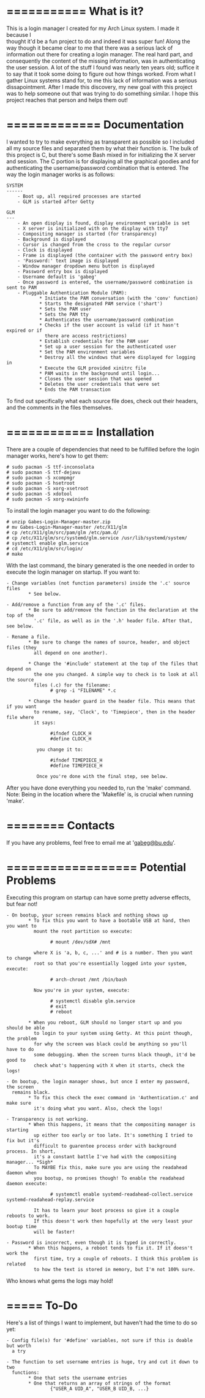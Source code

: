 ===========
What is it?
===========

This is a login manager I created for my Arch Linux system. I made it because I  
thought it'd be a fun project to do and indeed it was super fun! Along the way though
it became clear to me that there was a serious lack of information out there for 
creating a login manager. The real hard part, and consequently the content of the 
missing information, was in authenticating the user session. A lot of the stuff I 
found was nearly ten years old; suffice it to say that it took some doing to figure 
out how things worked. From what I gather Linux systems stand for, to me this lack of
information was a serious dissapointment. After I made this discovery, my new goal 
with this project was to help someone out that was trying to do something similar. 
I hope this project reaches that person and helps them out!



=============
Documentation
=============

I wanted to try to make everything as transparent as possible so I included all my
source files and separated them by what their function is. The bulk of this project
is C, but there's some Bash mixed in for initializing the X server and session. The 
C portion is for displaying all the graphical goodies and for authenticating the 
username/password combination that is entered. The way the login manager works is 
as follows:
    
    SYSTEM
    ------
        - Boot up, all required processes are started
        - GLM is started after Getty
    
    GLM
    ---
        - An open display is found, display environment variable is set 
        - X server is initialized with on the display with tty7
        - Compositing manager is started (for transparency)
        - Background is displayed
        - Cursor is changed from the cross to the regular cursor
        - Clock is displayed
        - Frame is displayed (the container with the password entry box)
        - 'Password:' text image is displayed
        - Window manager dropdown menu button is displayed
        - Password entry box is displayed
        - Username default is 'gabeg'
        - Once password is entered, the username/password combination is sent to PAM
        - Pluggable Authentication Module (PAM):
                * Initiate the PAM conversation (with the 'conv' function)
                * Starts the designated PAM service ('shart')
                * Sets the PAM user
                * Sets the PAM tty
                * Authenticates the username/password combination
                * Checks if the user account is valid (if it hasn't expired or if 
                  there are access restrictions)
                * Establish credentials for the PAM user
                * Set up a user session for the authenticated user
                * Set the PAM environment variables
                * Destroy all the windows that were displayed for logging in
                * Execute the GLM provided xinitrc file
                * PAM waits in the background until login...
                * Closes the user session that was opened
                * Deletes the user credentials that were set
                * Ends the PAM transaction

To find out specifically what each source file does, check out their headers, and 
the comments in the files themselves.



============
Installation
============

There are a couple of dependencies that need to be fulfilled before the login 
manager works, here's how to get them: 

    # sudo pacman -S ttf-inconsolata
    # sudo pacman -S ttf-dejavu
    # sudo pacman -S xcompmgr
    # sudo pacman -S hsetroot
    # sudo pacman -S xorg-xsetroot
    # sudo pacman -S xdotool
    # sudo pacman -S xorg-xwininfo

To install the login manager you want to do the following:
    
    # unzip Gabes-Login-Manager-master.zip
    # mv Gabes-Login-Manager-master /etc/X11/glm
    # cp /etc/X11/glm/src/pam/glm /etc/pam.d/
    # cp /etc/X11/glm/src/systemd/glm.service /usr/lib/systemd/system/
    # systemctl enable glm.service
    # cd /etc/X11/glm/src/login/
    # make

With the last command, the binary generated is the one needed in order to execute the
login manager on startup. If you want to:
    
    - Change variables (not function parameters) inside the '.c' source files
            * See below.
    
    - Add/remove a function from any of the '.c' files. 
            * Be sure to add/remove the function in the declaration at the top of the
              '.c' file, as well as in the '.h' header file. After that, see below.
    
    - Rename a file.
            * Be sure to change the names of source, header, and object files (they 
              all depend on one another). 
            
            * Change the '#include' statement at the top of the files that depend on 
              the one you changed. A simple way to check is to look at all the source
              files (.c) for the filename:
                    # grep -i "FILENAME" *.c
            
            * Change the header guard in the header file. This means that if you want
              to rename, say, 'Clock', to 'Timepiece', then in the header file where 
              it says:

                    #ifndef CLOCK_H
                    #define CLOCK_H

               you change it to:

                    #ifndef TIMEPIECE_H
                    #define TIMEPIECE_H

               Once you're done with the final step, see below.

               
After you have done everything you needed to, run the 'make' command. 
Note: Being in the location where the 'Makefile' is, is crucial when running 'make'.



========
Contacts
========

If you have any problems, feel free to email me at 'gabeg@bu.edu'.



==================
Potential Problems
==================

Executing this program on startup can have some pretty adverse effects, but fear not! 
    
    - On bootup, your screen remains black and nothing shows up
            * To fix this you want to have a bootable USB at hand, then you want to 
              mount the root partition so execute: 

                    # mount /dev/sdX# /mnt

              where X is 'a, b, c, ...' and # is a number. Then you want to change 
              root so that you're essentially logged into your system, execute:

                    # arch-chroot /mnt /bin/bash

              Now you're in your system, execute:

                    # systemctl disable glm.service
                    # exit
                    # reboot
            
            * When you reboot, GLM should no longer start up and you should be able 
              to login to your system using Getty. At this point though, the problem 
              for why the screen was black could be anything so you'll have to do 
              some debugging. When the screen turns black though, it'd be good to 
              check what's happening with X when it starts, check the logs!
    
    - On bootup, the login manager shows, but once I enter my password, the screen 
      remains black.
            * To fix this check the exec command in 'Authentication.c' and make sure 
              it's doing what you want. Also, check the logs! 
    
    - Transparency is not working.
            * When this happens, it means that the compositing manager is starting 
              up either too early or too late. It's something I tried to fix but it's
              difficult to guarentee process order with background process. In short,
              it's a constant battle I've had with the compositing manager... *Sigh*
              To MAYBE fix this, make sure you are using the readahead daemon when 
              you bootup, no promises though! To enable the readahead daemon execute:

                    # systemctl enable systemd-readahead-collect.service systemd-readahead-replay.service

              It has to learn your boot process so give it a couple reboots to work. 
              If this doesn't work then hopefully at the very least your bootup time 
              will be faster! 
    
    - Password is incorrect, even though it is typed in correctly.
            * When this happens, a reboot tends to fix it. If it doesn't work the 
              first time, try a couple of reboots. I think this problem is related 
              to how the text is stored in memory, but I'm not 100% sure.

Who knows what gems the logs may hold!



=====
To-Do
=====

Here's a list of things I want to implement, but haven't had the time to do so yet:

    - Config file(s) for '#define' variables, not sure if this is doable but worth 
      a try
    
    - The function to set username entries is huge, try and cut it down to two 
      functions:
            * One that sets the username entries
            * One that returns an array of strings of the format 
                    {"USER_A UID_A", "USER_B UID_B, ...}
